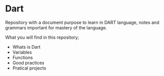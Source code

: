 # Dart
 Repository with a document purpose to learn in DART language, notes and grammars important for mastery of the language.

  What you will find in this repository; 

   - Whats is Dart 
   - Variables 
   - Functions 
   - Good practices
   - Pratical projects 


